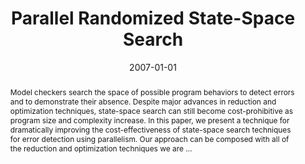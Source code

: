 ---
title: "Parallel Randomized State-Space Search"
abstract: "Model checkers search the space of possible program behaviors to detect errors and to demonstrate their absence. Despite major advances in reduction and optimization techniques, state-space search can still become cost-prohibitive as program size and complexity increase. In this paper, we present a technique for dramatically improving the cost-effectiveness of state-space search techniques for error detection using parallelism. Our approach can be composed with all of the reduction and optimization techniques we are …"
date: 2007-01-01
venue: "29th International Conference on Software Engineering (ICSE 2007), Minneapolis, MN, USA, May 20-26, 2007"
paperurl: https://ieeexplore.ieee.org/abstract/document/4222563/
authors: "Matthew B. Dwyer, Sebastian G. Elbaum, Suzette Person and Rahul Purandare"
awards: ""
---